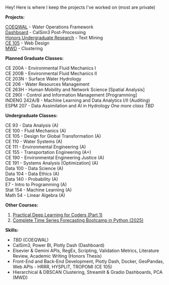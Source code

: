 Hey! Here is where I keep the projects I've worked on (most are private)

**Projects:**  

[COEQWAL](https://github.com/isabellegoebel/coeqwal) - Water Operations Framework   
[Dashboard](https://github.com/isabellegoebel/stantec) - CalSim3 Post-Processing   
[Honors Undergraduate Research](https://github.com/isabellegoebel/iatbr-open-science) - Text Mining   
[CE 105](https://huggingface.co/spaces/isabellegoebel/CE105) - Web Design   
[MWD](https://github.com/isabellegoebel/mwd) - Clustering    

**Planned Graduate Classes:**  

CE 200A - Environmental Fluid Mechanics I   
CE 200B -  Environmental Fluid Mechanics II    
CE 203N -  Surface Water Hydrology  
CE 206 -  Water Resources Management  
CE 263H -  Human Mobility and Network Science [Spatial Analysis]   
CE 290I - Control and Information Management [Programming]  
INDENG 242A/B - Machine Learning and Data Analytics I/II (Auditing)   
ESPM 207 - Data Assimilation and AI in Hydrology
*One more class TBD*   

**Undergraduate Classes:**  

CE 93 - Data Analysis (A)  
CE 100 - Fluid Mechanics (A)  
CE 105 - Design for Global Transformation (A)     
CE 110 - Water Systems (A)  
CE 111 - Environmental Engineering (A)  
CE 155 - Transportation Engineering (A+)  
CE 190  - Environmental Engineering Justice (A)  
CE 191 - Systems Analysis [Optimization] (A)   
Data 100 - Data Science (A)    
Data 104 - Data Ethics (A)  
Data 140 - Probability (A)   
E7 - Intro to Programming (A)  
Stat 154 - Machine Learning (A)   
Math 54 - Linear Algebra (A)   

**Other Courses:**  
1. [Practical Deep Learning for Coders (Part 1)](https://course.fast.ai/)   
2. [Complete Time Series Forecasting Bootcamp in Python (2025)](https://www.udemy.com/course/complete-time-series-forecasting-bootcamp-in-python-2025/)   

**Skills:**  
- *TBD* (COEQWAL)
- CalSim3, Power BI, Plotly Dash (Dashboard)   
- Elsevier & Gemini APIs, RegEx, Scripting, Validation Metrics, Literature Review, Academic Writing (Honors Thesis)
- Front-End and Back-End Development, Plotly Dash, Docker, GeoPandas, Web APIs - HRRR, HYSPLIT, TROPOMI (CE 105)
- Hierarchical & DBSCAN Clustering, Streamlit & Gradio Dashboards, PCA (MWD)   
